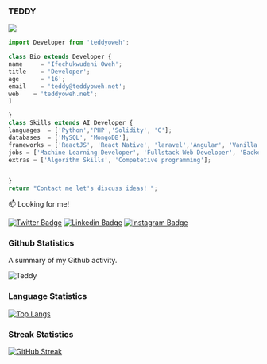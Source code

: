   ### TEDDY
  ![](https://komarev.com/ghpvc/?username=teddyoweh)
  ```js
import Developer from 'teddyoweh';

class Bio extends Developer {
  name     = 'Ifechukwudeni Oweh';
  title    = 'Developer';
  age      = '16';
  email    = 'teddy@teddyoweh.net';
  web    = 'teddyoweh.net';
]
  
}
class Skills extends AI Developer {
  languages  = ['Python','PHP','Solidity', 'C'];
  databases  = ['MySQL', 'MongoDB'];
  frameworks = ['ReactJS', 'React Native', 'laravel','Angular', 'Vanilla PHP'];
  jobs = ['Machine Learning Developer', 'Fullstack Web Developer', 'Backend Software Developer'];
  extras = ['Algorithm Skills', 'Competetive programming'];
  
  
}
 return "Contact me let's discuss ideas! ";
```

:mailbox: Looking for me!

[![Twitter Badge](https://img.shields.io/badge/-@tedddyoweh-1ca0f1?style=flat&labelColor=1ca0f1&logo=twitter&logoColor=white)](https://twitter.com/tedddyoweh) [![Linkedin Badge](https://img.shields.io/badge/-Teddy_Oweh-0e76a8?style=flat&labelColor=0e76a8&logo=linkedin&logoColor=white)](https://www.linkedin.com/in/teddyoweh/) [![Instagram Badge](https://img.shields.io/badge/-@teddyoweh_-e84393?style=flat&labelColor=e84393&logo=instagram&logoColor=white)](https://instagram.com/teddyoweh_)  
### Github Statistics 

A summary of my Github activity.

  ![Teddy](https://github-readme-stats.vercel.app/api?username=teddyoweh)

### Language Statistics

  
[![Top Langs](https://github-readme-stats.vercel.app/api/top-langs/?username=teddyoweh&layout=compact&langs_count=100)](https://github.com/teddyoweh/github-readme-stats)

### Streak Statistics 

[![GitHub Streak](https://github-readme-streak-stats.herokuapp.com/?user=teddyoweh)](https://git.io/streak-stats)
